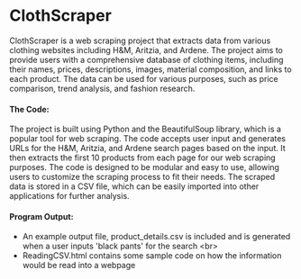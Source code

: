 # ClothScraper


ClothScraper is a web scraping project that extracts data from various clothing websites including H&M, Aritzia, and Ardene. 
The project aims to provide users with a comprehensive database of clothing items, including their names, prices, descriptions, images, material composition, and links to each product.
The data can be used for various purposes, such as price comparison, trend analysis, and fashion research.





#### The Code:
The project is built using Python and the BeautifulSoup library, which is a popular tool for web scraping. The code accepts user input and generates URLs for the H&M, Aritzia, and Ardene search pages based on the input. It then extracts the first 10 products from each page for our web scraping purposes.
The code is designed to be modular and easy to use, allowing users to customize the scraping process to fit their needs. The scraped data is stored in a CSV file,
which can be easily imported into other applications for further analysis.




#### Program Output:
- An example output file, product_details.csv is included and is generated when a user inputs 'black pants' for the search <br\>
- ReadingCSV.html contains some sample code on how the information would be read into a webpage

